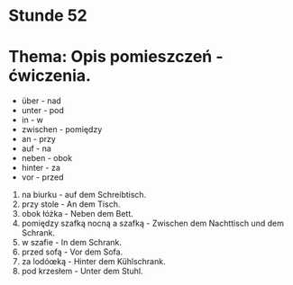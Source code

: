 # Stunde 52
# Thema: Opis pomieszczeń - ćwiczenia.
- über - nad
- unter - pod
- in - w
- zwischen - pomiędzy
- an - przy
- auf - na
- neben - obok
- hinter - za
- vor - przed
1) na biurku - auf dem Schreibtisch.
2) przy stole - An dem Tisch.
3) obok łóżka - Neben dem Bett.
4) pomiędzy szafką nocną a szafką - Zwischen dem Nachttisch und dem Schrank.
5) w szafie - In dem Schrank.
6) przed sofą - Vor dem Sofa.
7) za lodóœką - Hinter dem Kühlschrank.
8) pod krzesłem - Unter dem Stuhl.
